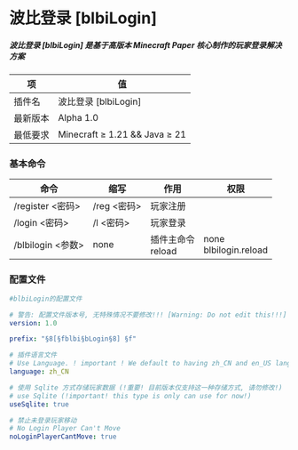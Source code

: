 # 波比登录 [blbiLogin]

##### 波比登录 [blbiLogin] 是基于高版本 Minecraft Paper 核心制作的玩家登录解决方案

| 项       | 值                            |
| -------- | ----------------------------- |
| 插件名   | 波比登录 [blbiLogin]          |
| 最新版本 | Alpha 1.0                     |
| 最低要求 | Minecraft ≥ 1.21 && Java ≥ 21 |

### 基本命令

| 命令              | 缩写        | 作用                   | 权限                       |
| ----------------- | ----------- | ---------------------- | -------------------------- |
| /register <密码>  | /reg <密码> | 玩家注册               |                            |
| /login <密码>     | /l <密码>   | 玩家登录               |                            |
| /blbilogin <参数> | none        | 插件主命令<br />reload | none<br />blbilogin.reload |

### 配置文件

```yaml
#blbiLogin的配置文件

# 警告: 配置文件版本号, 无特殊情况不要修改!!! [Warning: Do not edit this!!!]
version: 1.0

prefix: "§8[§fblbi§bLogin§8] §f"

# 插件语言文件
# Use Language. ! important ! We default to having zh_CN and en_US language files. For other languages, you can create your own yaml files in the /languages directory
language: zh_CN

# 使用 Sqlite 方式存储玩家数据 (!重要! 目前版本仅支持这一种存储方式, 请勿修改!)
# use Sqlite (!important! this type is only can use for now!)
useSqlite: true

# 禁止未登录玩家移动
# No Login Player Can't Move
noLoginPlayerCantMove: true
```

